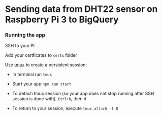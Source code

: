 # Sending data from DHT22 sensor on Raspberry Pi 3 to BigQuery

### Running the app

SSH to your PI

Add your certficates to `certs` folder

Use [tmux](https://www.hamvocke.com/blog/a-quick-and-easy-guide-to-tmux/) to create a persistent session:

* In terminal run `tmux`

* Start your app `npm run start`

* To detach tmux session (so your app does not stop running after SSH session is done with), `Ctrl+b`, then `d`

* To return to your session, execute `tmux attach -t 0`
